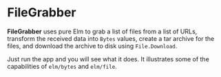 # FileGrabber

__FileGrabber__  uses pure Elm to grab a list of files from  a list of URLs, transform the received data into `Bytes` values, create a tar archive for the files, and download the  archive to disk using `File.Download`.

Just run the app and you will see what it does.  It illustrates some of the capabilities of `elm/bytes` and `elm/file`.
